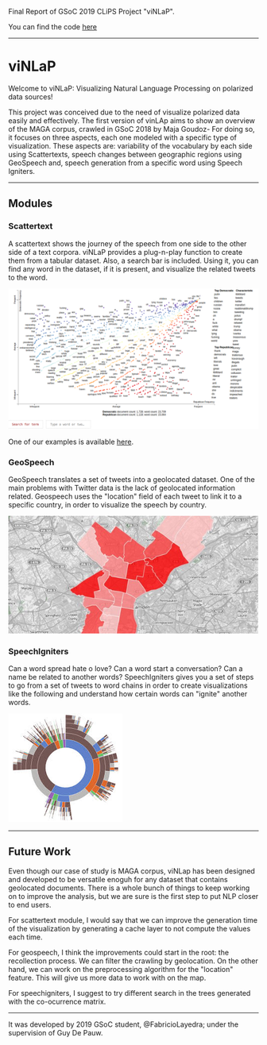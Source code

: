 Final Report of GSoC 2019 CLiPS Project "viNLaP".

You can find the code [here](https://github.com/clips/gsoc2019_vinlap)

---

# viNLaP

Welcome to viNLaP: Visualizing Natural Language Processing on polarized data sources!

This project was conceived due to the need of visualize polarized data easily and effectively. The first version of vinLAp aims to show an overview of the MAGA corpus, crawled in GSoC 2018 by Maja Goudoz- For doing so, it focuses on three aspects, each one modeled with a specific type of visualization. These aspects are: variability of the vocabulary by each side using Scattertexts, speech changes between geographic regions using GeoSpeech and, speech generation from a specific word using Speech Igniters.

---

## Modules

### Scattertext

A scattertext shows the journey of the speech from one side to the other side of a text corpora. viNLaP provides a plug-n-play function to create them from a tabular dataset. Also, a search bar is included. Using it, you can find any word in the dataset, if it is present, and visualize the related tweets to the word.

<img src="images/scattertexts.png"/>

One of our examples is available [here](/repvsdem.html).

### GeoSpeech

GeoSpeech translates a set of tweets into a geolocated dataset. One of the main problems with Twitter data is the lack of geolocated information related. Geospeech uses the "location" field of each tweet to link it to a specific country, in order to visualize the speech by country.

<img src="images/geospeech.jpeg"/>


### SpeechIgniters

Can a word spread hate o love? Can a word start a conversation? Can a name be related to another words? SpeechIgniters gives you a set of steps to go from a set of tweets to word chains in order to create visualizations like the following and understand how certain words can "ignite" another words.

<img src="images/speechigniters.jpeg"/>

---

## Future Work

Even though our case of study is MAGA corpus, viNLap has been designed and developed to be versatile enoguh for any dataset that contains geolocated documents. There is a whole bunch of things to keep working on to improve the analysis, but we are sure is the first step to put NLP closer to end users.

For scattertext module, I would say that we can improve the generation time of the visualization by generating a cache layer to not compute the values each time.

For geospeech, I think the improvements could start in the root: the recollection process. We can filter the crawling by geolocation. On the other hand, we can work on the preprocessing algorithm for the "location" feature. This will give us more data to work with on the map.

For speechigniters, I suggest to try different search in the trees generated with the co-ocurrence matrix.

---

It was developed by 2019 GSoC student, @FabricioLayedra; under the supervision of Guy De Pauw.

